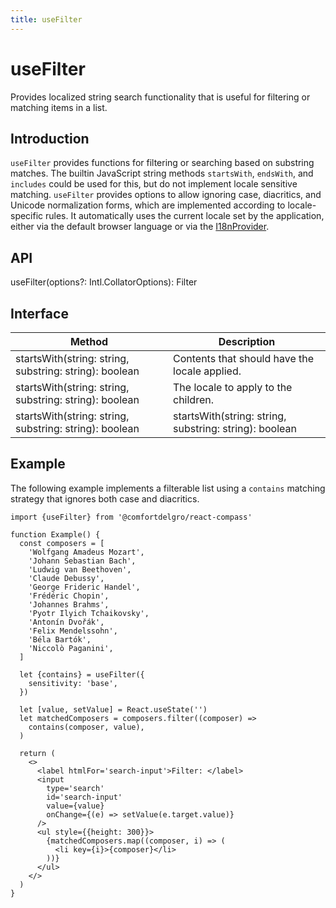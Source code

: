 ```yaml
---
title: useFilter
---
```


# useFilter

<p class="description">Provides localized string search functionality that is useful for filtering or matching items in a list.</p>


## Introduction

`useFilter` provides functions for filtering or searching based on substring matches. The builtin JavaScript
string methods `startsWith`, `endsWith`, and `includes` could be used for this, but do not implement locale
sensitive matching. `useFilter` provides options to allow ignoring case, diacritics, and Unicode normalization forms,
which are implemented according to locale-specific rules. It automatically uses the current locale set by the application,
either via the default browser language or via the [I18nProvider](I18nProvider.html).

## API

useFilter(options?: Intl.CollatorOptions): Filter

## Interface

| Method                                                 | Description                                            |
| ------------------------------------------------------ | ------------------------------------------------------ |
| startsWith(string: string, substring: string): boolean | Contents that should have the locale applied.          |
| startsWith(string: string, substring: string): boolean | The locale to apply to the children.                   |
| startsWith(string: string, substring: string): boolean | startsWith(string: string, substring: string): boolean |

## Example

The following example implements a filterable list using a `contains` matching strategy that ignores both case
and diacritics.

```tsx example
import {useFilter} from '@comfortdelgro/react-compass'

function Example() {
  const composers = [
    'Wolfgang Amadeus Mozart',
    'Johann Sebastian Bach',
    'Ludwig van Beethoven',
    'Claude Debussy',
    'George Frideric Handel',
    'Frédéric Chopin',
    'Johannes Brahms',
    'Pyotr Ilyich Tchaikovsky',
    'Antonín Dvořák',
    'Felix Mendelssohn',
    'Béla Bartók',
    'Niccolò Paganini',
  ]

  let {contains} = useFilter({
    sensitivity: 'base',
  })

  let [value, setValue] = React.useState('')
  let matchedComposers = composers.filter((composer) =>
    contains(composer, value),
  )

  return (
    <>
      <label htmlFor='search-input'>Filter: </label>
      <input
        type='search'
        id='search-input'
        value={value}
        onChange={(e) => setValue(e.target.value)}
      />
      <ul style={{height: 300}}>
        {matchedComposers.map((composer, i) => (
          <li key={i}>{composer}</li>
        ))}
      </ul>
    </>
  )
}
```
